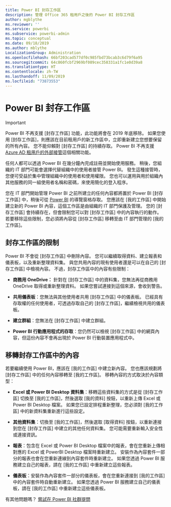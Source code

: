 ```yaml
---
title: Power BI 封存工作區
description: 管理 Office 365 租用戶之後的 Power BI 封存工作區
author: mgblythe
ms.reviewer: ''
ms.service: powerbi
ms.subservice: powerbi-admin
ms.topic: conceptual
ms.date: 09/18/2019
ms.author: mblythe
LocalizationGroup: Administration
ms.openlocfilehash: 66bf203cad577df0c985fbd73bcab3c6d79f6a95
ms.sourcegitcommit: 64c860fcbf2969bf089cec358331a1fc1e0d39a8
ms.translationtype: HT
ms.contentlocale: zh-TW
ms.lasthandoff: 11/09/2019
ms.locfileid: "73873553"
---
```

# <a name="power-bi-archived-workspace"></a>Power BI 封存工作區

> [!IMPORTANT]
> Power BI 不再支援 [封存工作區] 功能，此功能將會在 2019 年底移除。 如果您使用 [封存工作區]，則應該在目前租用戶的新工作區中，立即重新建立您想要保留的所有內容。 您不能仰賴對 [封存工作區] 的持續存取。 Power BI 不再支援 [Azure AD 租用戶的外部接管](service-admin-faq.md#what-is-the-process-to-manage-a-tenant-created-by-microsoft-for-my-users)這個相關功能。

任何人都可以透過 Power BI 在幾分鐘內完成註冊並開始使用服務。  稍後，您組織的 IT 部門可能會選擇代替組織中的使用者接管 Power BI。  發生這種接管時，您便可受益於集中管理組織中的使用者和使用權限。 您也可以運用與用於組織內其他服務的同一組使用者名稱和密碼，來使用簡化的登入程序。

您在 IT 部門開始管理 Power BI 之前所建立的任何內容都將置於 Power BI [封存工作區] 中，稍後可從 [Power BI](https://app.powerbi.com) 的導覽窗格存取。 您應該在 [我的工作區] 中開始建立新的 Power BI 內容，這個工作區是由組織的 IT 部門保護及管理。  您的 [封存工作區] 會持續存在，但會限制您可以對 [封存工作區] 中的內容執行的動作。  若要移除這些限制，您必須將內容從 [封存工作區] 移轉至由 IT 部門管理的 [我的工作區]。

## <a name="restrictions-in-your-archived-workspace"></a>封存工作區的限制

Power BI 不會從 [封存工作區] 中刪除內容。 您可以繼續取得資料、建立報表和儀表板，以及重新整理資料集。 與您共用內容的現有使用者還是可以在自己的 [封存工作區] 中檢視內容。 不過，封存工作區中的內容有些限制：

* **商務用 OneDrive：** 針對在 [封存工作區] 中的資料集，您無法再從商務用 OneDrive 取得或重新整理資料。  如果您嘗試連接到這個來源，會收到警告。

* **共用儀表板**：您無法與其他使用者共用 [封存工作區] 中的儀表板。  已經具有存取權的任何使用者，可透過存取自己的 [封存工作區]，繼續檢視共用的儀表板。

* **建立群組**：您無法在 [封存工作區] 中建立群組。

* **Power BI 行動應用程式的存取**：您仍然可以檢視 [封存工作區] 中的網頁內容，但這份內容不會再出現於 Power BI 行動裝置應用程式中。

## <a name="migrating-content-in-your-archived-workspace"></a>移轉封存工作區中的內容

若要繼續使用 Power BI，應該在 [我的工作區] 中建立新內容。 您也應該規劃將 [封存工作區] 中的任何內容移轉至 [我的工作區]。  移轉內容的方式取決於內容類型：

* **Excel 或 Power BI Desktop 資料集**：移轉這些資料集的方式是從 [封存工作區] 切換至 [我的工作區]，然後選取 [我的資料]  按鈕，以重新上傳 Excel 或 Power BI Desktop 檔案。  如果您已設定排程重新整理，您必須對 [我的工作區] 中的新資料集重新進行這些設定。

* **其他資料集**：切換至 [我的工作區]，然後選取 [取得資料]  按鈕，以重新連接到您在 [封存工作區] 中建立的其他任何資料集。  您可能需要重新輸入安全性或連接資訊。

* **報表**：包含在 Excel 或 Power BI Desktop 檔案中的報表，會在您重新上傳相對應的 Excel 或 PowerBI Desktop 檔案時重新建立。 安裝作為內容套件一部分的報表也會在您重新連線到內容套件時重新建立。 如果您透過 Power BI 服務建立自己的報表，請在 [我的工作區] 中重新建立這些報表。

* **儀表板**：安裝作為內容套件一部分的儀表板，會在您重新連接到 [我的工作區] 中的內容套件時自動重新建立。 如果您透過 Power BI 服務建立自己的儀表板，請在 [我的工作區] 中重新建立這些儀表板。

有其他問題嗎？ [嘗試在 Power BI 社群提問](https://community.powerbi.com/)

